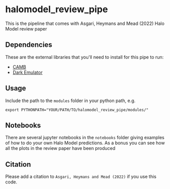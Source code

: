 # halomodel_review_pipe
This is the pipeline that comes with Asgari, Heymans and Mead (2022) Halo Model review paper

## Dependencies
These are the external libraries that you'll need to install for this pipe to run: 
* [CAMB](https://camb.readthedocs.io/en/latest/)
* [Dark Emulator](https://pypi.org/project/dark-emulator/)

## Usage
Include the path to the `modules` folder in your python path, e.g.

`export PYTHONPATH="YOUR/PATH/TO/halomodel_review_pipe/modules/"`

## Notebooks
There are several jupyter notebooks in the `notebooks` folder giving examples of how to do your own Halo Model predictions. As a bonus you can see how all the plots in the review paper have been produced

## Citation
Please add a citation to `Asgari, Heymans and Mead (2022)` if you use this code.

